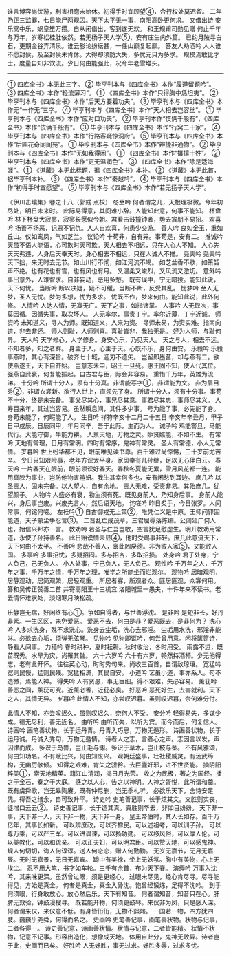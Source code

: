 <!-- { "loadSidebar": true } -->
谁言博弈尚优游，利害相磨未始休。初得手时宜顾望④，合行权处莫迟留。
二年乃正三监罪，七日能尸两观囚。天下太平无一事，南阳高卧更何求。
又借出诗
安乐窝中乐，娲皇笙万攒。自从闲借出，客到遂无欢。
和王规甫司勋见赠
何止千年与万年，岁寒松桂肚依然。若无杨子天人学⑤，安有庄生内外篇。
已约月陂寻白石，更期金谷弄清泉。谁云影论纷纭甚，一任山巔复起巔。
答友人劝酒吟
人人谁不愿封侯，及至封侯未肯休。大得却须防大失，多忧元只为多求。
规模焉敢比才士，度量自知非饮流。少日何由能强此，况今年老雪堆头。

--------------------------------------------------------------------------------
① 四库全书》本无此三字。
② 毕亨刊本与《四库全书》本作“履道留题吟”。
③ 四库全书》本作“轻流薄习”。
①  《四库全书》本作“只得胸中恁坦夷”。
②  毕亨刊本与《四库全书》本作“后天方要着功夫”。
③  毕亨刊本与《四库全书》本作无“一作无”三字。
④  毕亨刊本与《四库全书》本作“天人相去岂容丝”。
①  毕亨刊本与《四库全书》本作“应对口功夫”。
②  毕亨刊本作“忮俩千般有”，《四库全书》本作“伎俩千般有”。
③  毕亨刊本与《四库全书》本作“行窝二十家”。
④  毕亨刊本与《四库全书》本作“行路客疑惊洞府”。
⑤  毕亨刊本与《四库全书》本作“后圃花奇同阆苑”。
①  毕亨刊本与《四库全书》本作“辨捷非通物”。
②  毕亨刊本与《四库全书》本作“无如我得闲”。
① 《四库全书》本作“攘攘十姓”。
②  毕亨刊本与《四库全书》本作“更无温润色”。
③ 《四库全书》本作“除是适海涯”。
① 《道藏》本无此标题，据《四库全书》本补。
② 《道藏》本无此首，据毕亨刊本补。
③ 《四库全书》本作“秦越吟”。
④  毕亨刊本与《四库全书》本作“初得手时宜愿望”。
⑤  毕亨刊本与《四库全书》本作“若无扬子天人学”。

《伊川击壤集》卷之十八（郭彧 点校）
冬至吟
何者谓之几，天根理极微。今年初尽处，明日未来时。
此际易得意，其间难小辞。人能知此意，何事不能知。
杯盘吟
林下杯盘大寂寥，寂寥长愿似今朝。君看击鼓撞钟者，势去宾朋不易招。
欢喜吟
扬善不扬恶，记恩不记仇。人人自欢喜，何患少交游。
善人吟
良如金玉，重如丘山。仪如鸾凤，气如芝兰。
议论吟
十苟非，自有异。事苟是，安有二。
推诚吟
天虽不语人能语，心可欺时天可欺。天人相去不相远，只在人心人不知。
人心先天天弗违，人身后天奉天时。身心相去不相远，只在人诚人不推。
尧夫吟
尧夫吟天下拙，来无时去无节。如山川行不彻，如江河流不竭。
如芝兰香不歇，如箫韶声不绝。也有花也有雪，也有风也有月。
又温柔又峻烈，又风流又激切。
意外吟
事出意外，人难智求。自非妄动，恶用多愁。
既有误中，宁无暗投。能知此说，天下何忧。
当断吟
断以决疑，疑不可缓。当断不断，反受其乱。
忧梦吟
至人无梦，圣人无忧。梦为多想，忧为多求。
忧既不作，梦来何由。能知此说，此外何修。
人情吟
人达人情，无寡无广。天下之事，如指诸掌。
人事吟
人无取次，事莫因循。因循失事，取次坏人。
人无率尔，事贵丁宁。率尔近薄，丁宁近诚。
师资吟
未知道义，寻人为师。既知道义，人来为资。
寻师未易，为资实难。指南向道，非去非还。
师人则耻，人师则喜。喜耻皆非，我独无是。
好为人师，与耻何异。
天人吟
天学修心，人学修身。身安心乐，乃见天人。
天之与人，相去不远。不知者多，知之者鲜。
身主于人，心主于天。心既不乐，身何由安。
乐毅吟
乐毅事燕时，其心有深旨。破齐七十城，迎刃不遗矢。
岂留即墨莒，却与燕有二。欲使燕遂王，天下自齐始。
岂意志未申，昭王一旦死。惠王固不知，使人代其位。
强燕自此衰，何复能振起。自古君与臣，际会非容易。
重惜千万年，英雄为流涕。
十分吟
所谓十分人，须有十分真。非谓能写字①，非谓能为文。
非为眉目秀②，非谓衣裳新。欲行人世上，直须先了身。
所谓十分人，须有十分事。事苟不十分，终是未完备。
事父尽其心，事兄尽其意。事君尽其忠，事师尽其义。
人寿百来年，其过岂容易。虽然瞬息间，其件多少事。
号为能了事，必先能了身。身苟未能了，何暇能了人。
生日吟 祥符辛亥十二月二十五日
辛亥年辛丑月，甲子日甲戌辰。日辰同甲，年月同辛，吾于此际，生而为人。
诫子吟
鸡能警旦，马能代行。犬能守御，牛能力耕。
人禀天地，万物之灵。妒贤嫉能，不如不生。
有常吟
天地有常理，日月有常明。四时有常序，鬼神有常灵。
圣人有常德，小人无常情。
岁暮吟
世上纷华都不见，眼前唯见读书尊。百千难过尚惊惕，三十岁前尤苦辛。
少日只知艰险事，老年方识太平身。家风幸有儿孙继，足以无心伴白云。
春天吟
一片春天在眼前，眼前须识好春天。春秋冬夏能无累，雪月风花都一连。
能用真腴为事业，岂防他物害暄妍。我生其幸何多也，安有闲愁到耳边。
庶几吟
以圣责人，固未完备。以人望人，自有余地。
责人无难，受责非易。其殆庶几，犹望颜子。
人物吟
人盛必有衰，物生须有死。既见身前人，乃知身后事。
身前人能兴，身后事岂废。兴废先言人，然后语天地。
诧嗟吟
昨日炙手，今日张罗。人间常事，何诧何嗟。
左衽吟①
自古御戎无上策②，唯凭仁义是中原。王师问罪固能道，天子蒙尘争忍言③。
二晋乱亡成茂草，三君屈辱落陈编。公闾延广何人也，始信兴邦亦一言。
教劝吟
若圣与仁吾岂敢，空言犹足慰虚生。明开教劝用常道，永使子孙持善名。
此日贻谟情未显④，他时受赐事非轻。庶几此意流天下，天下何由不太平。
不善吟
悲哉不善人，禀此凶戾德。非为败人家⑤，又能败人国。
多事吟
多事招忧，多疑招闷。多与招吝，多取招损。
处身吟
君子处身，宁人负己，己无负人。
小人处事，宁己负人，无人负己。
观性吟
千万年之人，千万年之事，千万年之情，千万年之理，唯学之所能坐而烂观尔。
观物吟
居暗观明，居静观动，居简观繁，居轻观重。
所居者寡，所观者众。匪居匪观，众寡何用。
答和吴传正赞善二首 并寄高阳王十三机宜
洛阳城里一愚夫，十许年来不读书。老去情怀难状处，淡烟寒月映松疏。

乐静岂无病，好闲终有心①。争如自得者，与世善浮沈。
是非吟
是短非长，好丹非素。一生区区，未免爱恶。
爱恶不去，何由是非？爱恶既去，是非何为？
洗心吟
人多求洗身，殊不求洗心。洗身去尘垢，洗心去邪淫。
尘垢用水洗，邪淫非能淋。必欲去心垢，须弹无弦琴。
见物吟
见物即讴吟，何尝曾用意。闲将箧笥诗，静看人间事。
力穑吟
春时耕种，夏时耘耨。秋时收治，冬时用受。
雨露不愆，既苗既秀。水旱为灾，尚罹其咎。
六十六岁吟
六十有六岁，畅然持酒杯。少无他得志，老有此开怀。
往往英心动，时时秀句来。尚收三百首，自谓敌琼瓖。
宽猛吟
宽则民慢，猛则民残。宽猛相济，其民自安。
小道吟
艺虽小道，事亦系人。苟不造微，焉能入神。
得失吟
人有贤愚，事无巨细。得不艰难，失必容易。
薰莸吟
善恶之间，薰莸可究。近薰必香，近莸必臭。
好恶吟
恶死好生，去害就利。天下之人，其情无异。
岁暮吟
此情人不知，亦尝叹迟暮。虽则叹迟暮，奈何难分付。

此情人不知，亦尝叹迟久，虽则叹迟久，奈何人不受。
安分吟
轻得易失，多谋少成。德无尽利，善无近名。
由听吟
由听而失，以听为宾。而今而后，何复信人。
诗画吟
画笔善状物，长于运丹青。丹青入巧思，万物无遁形。
诗画善状物，长于运丹诚。丹诚入秀句，万物无遁情。
诗者人之志，言者心之声。志因言以发，声因律而成。
多识于鸟兽，岂止毛与翎。多识于草木，岂止枝与茎。
不有风雅颂，何由知功名。不有赋比兴，何由知废兴。
观朝廷盛事，壮社稷威灵。有汤武缔构，无幽厉欹倾。
知得之艰难，肯失之骄矜。去巨蠹奸邪，进不世贤能。
摘阴阳粹美①，索天地精英。籍江山清润，揭日月光荣。
收之为民极，著之为国经。播之于金石，奏之于大庭。
感之以人心，告之以神明。人神之胥悦，此所谓和羹。
既有虞舜歌，岂无皋陶赓。既有仲尼删，岂无季札听。
必欲乐天下，舍诗安足凭。得吾之绪余，自可致升平。
诗史吟
史笔善记事，长于炫其文。文胜则实丧，徒增口云云②。
诗史善记事，长于造其真。真胜则华去，非如目纷纷。
天下非一事，天下非一人，天下非一物，天下非一身。
皇王帝伯时，其人长如存。百千万亿年，其事长如新。
可以辨庶政，可以齐黎民。可以述祖考，可以训子孙。
可以尊万乘，可以严三军。可以进讽谏，可以扬功勋。
可以移风俗，可以厚人伦。可以美教化，可以和疏亲。
可以正夫妇，可以明君臣。可以赞天地，可以感鬼神。
规人何切切，诲人何谆谆。送人何恋恋，赠人何勤勤。
无岁无嘉节，无月无嘉辰。无时无嘉景，无日无嘉宾。
罇中有美禄，坐上无妖氛。胸中有美物，心上无埃尘。
忍不用大笔，书字如车轮。三千有余首，布为天下春。
演绎吟
万事入沈吟，其来味更深。虽然曾过眼，须是更经心。
过眼未尽见，经心肯尽寻。尽寻能得见，方始是真金。
何者是真金，真金入骨沈。饱曾经锻炼，足得不沈吟。
到手何须眼，行身敢放心。放心然后乐，天下有知音。
何者谓知音，知音只在心。肝脾无效验，钟鼓漫搜寻。
既若能开物，何须更鼓琴。来仪非为凤，只是感人深。
何者谓来仪，来仪意不低。有身皆衎衎，无物不熙熙。
一国若一物，四方犹四肢。巍巍乎尧舜，何得而名之。
史画吟
史笔善记事，画笔善状物。状物与记事，二者各得一。
诗史善记意，诗画善状情。状情与记意，二者皆能精。
状情不状物，记意不记事。形容出造化，想像成天地。
体用自此分，鬼神无敢异。诗者岂于此，史画而已矣。
好胜吟
人无好胜，事无过求。好胜多辱，过求多忧。
